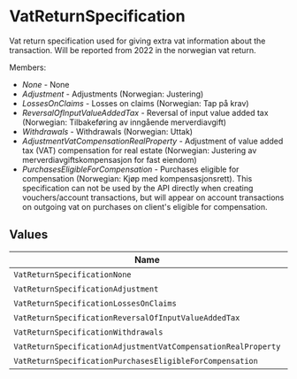 # VatReturnSpecification

Vat return specification used for giving extra vat information about the transaction. Will be reported from 2022 in the norwegian vat return.<p>Members:</p><ul><li><i>None</i> - None</li><li><i>Adjustment</i> - Adjustments (Norwegian: Justering)</li><li><i>LossesOnClaims</i> - Losses on claims (Norwegian: Tap på krav)</li><li><i>ReversalOfInputValueAddedTax</i> - Reversal of input value added tax (Norwegian: Tilbakeføring av inngående merverdiavgift)</li><li><i>Withdrawals</i> - Withdrawals (Norwegian: Uttak)</li><li><i>AdjustmentVatCompensationRealProperty</i> - Adjustment of value added tax (VAT) compensation for real estate (Norwegian: Justering av merverdiavgiftskompensasjon for fast eiendom)</li><li><i>PurchasesEligibleForCompensation</i> - Purchases eligible for compensation (Norwegian: Kjøp med kompensasjonsrett). This specification can not be used by the API directly when creating vouchers/account transactions, but will appear on account transactions on outgoing vat on purchases on client's eligible for compensation.</li></ul>


## Values

| Name                                                          | Value                                                         |
| ------------------------------------------------------------- | ------------------------------------------------------------- |
| `VatReturnSpecificationNone`                                  | None                                                          |
| `VatReturnSpecificationAdjustment`                            | Adjustment                                                    |
| `VatReturnSpecificationLossesOnClaims`                        | LossesOnClaims                                                |
| `VatReturnSpecificationReversalOfInputValueAddedTax`          | ReversalOfInputValueAddedTax                                  |
| `VatReturnSpecificationWithdrawals`                           | Withdrawals                                                   |
| `VatReturnSpecificationAdjustmentVatCompensationRealProperty` | AdjustmentVatCompensationRealProperty                         |
| `VatReturnSpecificationPurchasesEligibleForCompensation`      | PurchasesEligibleForCompensation                              |